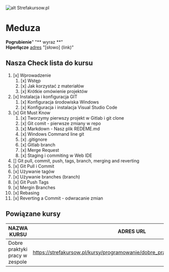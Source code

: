![alt Strefakursow.pl](http://peryskop.studio/blog/wp-content/uploads/2019/08/a_to_klops_nasa_logo_peryskop_studio_wpis-glowne4.png "Strefa Kursów Szkolenia Online")
# Meduza
**Pogrubienie**" "** wyraz **"  
**Hiperłącze** [adres](https://git-scm.com/book/pl/v2/Podstawy-Gita-Praca-ze-zdalnym-repozytorium) "[słowo] (link)"

## Nasza Check lista do kursu

1. [x] Wprowadzenie  
   1. [x] Wstęp  
   2. [x] Jak korzystać z materiałów  
   3. [x] Krótkie omówienie projektów  
2. [x] Instalacja i konfiguracja GIT  
   1. [x] Konfiguracja środowiska Windows  
   2. [x] Konfiguracja i instalacja Visual Studio Code  
3. [x] Git Must Know
   1. [x] Tworzymy pierwszy projekt w Gitlab i git clone
   2. [x] Git comit - pierwsze zmiany w repo
   3. [x] Markdown - Nasz plik REDEME.md
   4. [x] Windows Command line git
   5. [x] .gitignore
   6. [x] Gitlab branch
   7. [x] Merge Request
   8. [x] Staging i commiting w Web IDE
 4. [] Git pull, commit, push, tags, branch, merging and reverting
   1. [x] Git Pull i Commit
   2. [x] Używanie tagów
   3. [x] Używanie branches (branch)
   4. [x] Git Push Tags
   5. [x] Mergin Branches
   6. [x] Rebasing
   7. [x] Reverting a Commit - odwracanie zmian
 ## Powiązane kursy
 | NAZWA KURSU | ADRES URL | POZIOM KURSU |
 |-------------|-----------|--------------|
 |Dobre praktyki pracy w zespole|https://strefakursow.pl/kursy/programowanie/dobre_praktyki_pracy_w_zespole.html|Średniozaawansowany|


